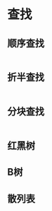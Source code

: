 


# 查找

## 顺序查找

>

```cpp

```



## 折半查找

>

```cpp

```



## 分块查找

>

```cpp

```

## 红黑树



## B树



## 散列表

